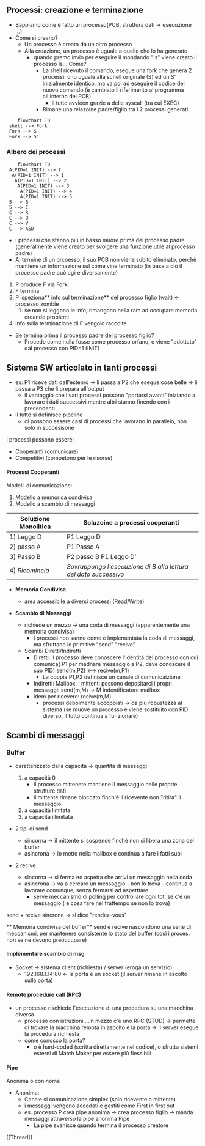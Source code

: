 ## Processi: creazione e terminazione 
- Sappiamo come è fatto un processo(PCB, struttura dati -> esecuzione ...)
- Come si creano?
	- Un processo è creato da un altro processo
	- Alla creazione, un processo è uguale a quello che lo ha generato
		- quando premo invio per eseguire il mondando "ls" viene creato il processo ls... Come?
			- La shell ricevuto il comando, esegue una fork che genera 2 processi: uno uguale alla schell originale (S) ed un S' inizialmente identico, ma va poi ad eseguire il codice del nuovo comando (è cambiato il riferimento al programma all'interno del PCB)
				- il tutto avvieen grazie a delle syscall (tra cui EXEC)
			- Rimane una relazoine padre/figlio tra i 2 processi generati  
```mermaid 
	flowchart TD
 shell --> Fork
 Fork --> S
 Fork --> S'
```

### Albero dei processi
```mermaid 
	flowchart TD
 A(PID=1 INIT) --> f
  A(PID=1 INIT) --> 1
   A(PID=1 INIT) --> 2
    A(PID=1 INIT) --> 3
	 A(PID=1 INIT) --> 4
	 A(PID=1 INIT) --> 5
 5 --> B
 5 --> C
 C --> R
 C --> Q
 C --> V
 C --> ASD
```

- i processi che stanno più in basso muore prima del processo padre (generalmente viene creato per svolgere una funzione utile al processo padre)
- Al termine di un prcoesso, il suo PCB non viene subito eliminato, perchè mantiene un informazione sul come vine terminato (in base a ciò il processo padre può agire diversamente)

1. P produce F via Fork
2. F termina
3. P ispeziona** info sul terminazione** del processo figlio (wait) <- processo zombie
	1. se non si leggono le info, rimangono nella ram ad occupare memoria creando problemi 
4. info sulla terminazione di F vengolo raccolte


- Se termina prima il processo padre del processo figlio?
	- Procede come nulla fosse come processo orfano, e viene "adottato" dal processo con PID=1 (INIT)

## Sistema SW articolato in tanti processi

- es: P1 riceve dati dall'estenro -> li passa a P2 che esegue cose belle -> li passa a P3 che li prepara all'output
	- il vantaggio che i vari processi possono "portarsi avanti" iniziando a lavorare i dati successivi mentre altri stanno finendo con i precendenti
- il tutto si definisce pipeline
	- ci possono essere casi di processi che lavorano in parallelo, non solo in succesisone

i processi possono essere:
- Cooperanti (comunicare)
- Competitivi (competono per le risorse)

#### Processi Cooperanti
Modelli di comunicazione:
1. Modello a memorica condivisa
2. Modello a scambio di messaggi

| Soluzione Monolitica | Soluzoine a processi cooperanti |
| -------------------- | ------------------------------- |
| 1) Leggo D           | P1 Leggo D  |
| 2) passo A           | P1 Passo A  |
| 3) Passo B           | P2 passo B P1 Leggo D'|
| 4) *Ricomincia*         | *Sovrappongo l'esecuzione di B alla lettura del dato successivo*|

- **Memoria Condivisa**
	- area accessibile a diversi processi (Read/Write)

- **Scambio di Messaggi**
	- richiede un mezzo -> una coda di messaggi (apparentemente una memoria condivisa)
		- i processi non sanno come è implementata la coda di messaggi, ma sfruttano le primitive "send" "recive"  
	- Scambi Diretti/Indiretti
		- Diretti: il processo deve conoscere l'identità del processo con cui comunica( P1 per madnare messaggio a P2, deve conoscere il suo PID) send(m,P2) <--> recive(m,P1)
			- La coppia P1,P2 definisce un canale di comunicaizione
		- Indiretti: Mailbox, i mittenti possono depositarci i propri messaggi: send(m,M) -> M indentificatore mailbox
		- idem per ricevere: recive(m,M)
			- processi debolmente accoppiati -> da più robustezza al sistema (se muove un processo e viene sostituito con PID diverso, il tutto continua a funzionare) 

## Scambi di messaggi

### Buffer
- caratterizzato dalla capacità -> quantita di messaggi
	1. a capacità 0
		- il processo mittenete mantiene il messaggio nelle proprie strutture dati
		- il mittente rimane bloccato finch'è il ricevente non "ritira" il messaggio 
	2. a capacità limitata
	3. a capacità illimitata 

- 2 tipi di send
	- sincorna -> il mittente si sospende finchè non si libera una zona del buffer
	- asincrona -> lo mette nella mailbox e continua a fare i fatti suoi

- 2 recive
	- sincorna -> si ferma ed aspetta che arrivi un messaggio nella coda
	- asincrona -> va a cercare un messaggio - non lo trova - continua a lavorare comunque, senza fermarsi ad aspetttare
		- serve meccanismo di polling per controllare ogni tot. se c'è un messaggio ( e cosa fare nel frattempo se non lo trova) 

send + recive sincrone -> si dice "rendez-vous"


** Memoria condivisa del buffer**
send e recive nascondono una serie di meccanismi, per mantenere consistente lo stato del buffer (così i proces. non se ne devono preoccupare)

#### Implementare scambio di msg
- Socket -> sistema client (richiesta) / server (eroga un servizio)
	- 192.168.1.14:80 <- la porta è un socket (il server rimane in ascolto sulla porta)

#### Remote procedure call (RPC)

- un processo rischiede l'esecuzione di una procedura su una macchina diversa 
	- processo con istruzioni....in mezzo c'è uno RPC (STUD) -> permette di trovare la macchina remota in ascolto  e la porta -> il server esegue la procedura richiesta
	- come conosco la porta?
		- o è hard-coded (scritta direttamente nel codice), o sfrutta sistemi esterni di Match Maker per essere più flessibili

#### Pipe
Anonima o con nome
- Anonima:
	- Canale si comunicazione simplex (solo ricevente o mittente)
	- i messaggi vengono accodati e gestiti come First in first out
	- es. processo P crea pipe anonima -> crea processo figlio -> manda messaggi attraverso la pipe anonima Pipe
		- La pipe svanisce quando termina il processo creatore

[[Thread]]